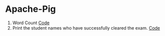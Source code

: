 # Apache-Pig

1. Word Count [Code](./wordcount.pig)
2. Print the student names who have successfully cleared the exam. [Code](./studentpass.pig)